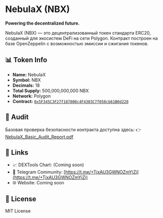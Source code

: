 # NebulaX (NBX)

**Powering the decentralized future.**

NebulaX (NBX) — это децентрализованный токен стандарта ERC20, созданный для экосистем DeFi на сети Polygon. Контракт построен на базе OpenZeppelin с возможностью эмиссии и сжигания токенов.

## 📊 Token Info
- **Name:** NebulaX
- **Symbol:** NBX
- **Decimals:** 18
- **Total Supply:** 500,000,000,000 NBX
- **Network:** Polygon
- **Contract:** [`0x5F345C3F27f187800c4F4303C7f058cb61B0d220`](https://polygonscan.com/address/0x5F345C3F27f187800c4F4303C7f058cb61B0d220)

## 🔐 Audit
Базовая проверка безопасности контракта доступна здесь:
👉 [NebulaX_Basic_Audit_Report.pdf](./NebulaX_Basic_Audit_Report.pdf)

## 📎 Links
- 📈 DEXTools Chart: (Coming soon)
- 💬 Telegram Community: [https://t.me/+TjxAU3GWNOZmYjZi](https://t.me/+TjxAU3GWNOZmYjZi)
- 🌐 Website: Coming soon

## 📜 License
MIT License
